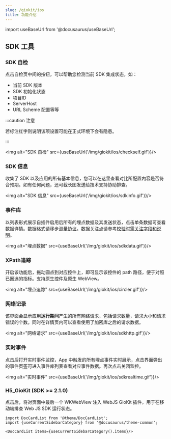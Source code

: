 ```yaml
---
slug: /giokit/ios
title: 功能介绍
---
```



import useBaseUrl from '@docusaurus/useBaseUrl';

## SDK 工具

### SDK 自检

点击自检页中间的按钮，可以帮助您检测当前 SDK 集成状态，如：

- 当前 SDK 版本
- SDK 初始化状态
- 项目ID
- ServerHost
- URL Scheme 配置等等

:::caution 注意

若标注红字则说明该项设置可能在正式环境下会有隐患。

:::

<img alt="SDK 自检" src={useBaseUrl('/img/giokit/ios/checkself.gif')}/>

### SDK 信息

收集了 SDK 以及应用的所有基本信息，您可以在这里查看对比所配置内容是否符合预期。如有任何问题，还可截长图发送给技术支持协助排查。

 <img alt="SDK 信息" src={useBaseUrl('/img/giokit/ios/sdkinfo.gif')}/>

### 事件库

以列表形式展示自插件启用后所有的埋点数据及其发送状态，点击单条数据可查看数据详情。数据格式请移步[测量协议](/knowledge/measurement)。数据关注点请参考[校验时需关注字段和说明](/knowledge/debugverify#校验时需关注字段和说明)。

<img alt="埋点数据" src={useBaseUrl('/img/giokit/ios/sdkdata.gif')}/>

### XPath追踪

开启该功能后，拖动圆点到对应控件上，即可显示该控件的 path 路径，便于对照已圈选的指标。支持原生控件及原生 WebView。

<img alt="埋点追踪" src={useBaseUrl('/img/giokit/ios/circler.gif')}/>

### 网络记录

该界面会显示应用**运行期间**产生的所有网络请求，包括请求数量，请求大小和请求错误的个数。同时在详情页内可以查看使用了加密库之后的请求数据。

 <img alt="网络请求" src={useBaseUrl('/img/giokit/ios/sdkhttp.gif')}/>

### 实时事件

点击后打开实时事件监控，App 中触发的所有埋点事件实时展示，点击界面弹出的事件页签可进入事件库列表查看对应事件数据。再次点击关闭监控。

 <img alt="实时事件" src={useBaseUrl('/img/giokit/ios/sdkrealtime.gif')}/>

 ### H5_GioKit (SDK >= 2.1.0)

点击后，将对页面中最后一个 WKWebView 注入 WebJS GioKit 插件，用于在移动端排查 Web JS SDK 运行状态。

```mdx-code-block
import DocCardList from '@theme/DocCardList';
import {useCurrentSidebarCategory} from '@docusaurus/theme-common';

<DocCardList items={useCurrentSidebarCategory().items}/>
```
